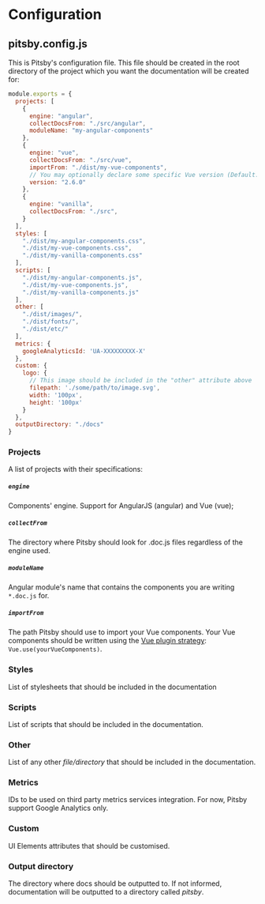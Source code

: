 # Configuration

## pitsby.config.js

This is Pitsby's configuration file. This file should be created in the root directory of the project which you want the documentation will be created for:

``` javascript
module.exports = {
  projects: [
    {
      engine: "angular",
      collectDocsFrom: "./src/angular",
      moduleName: "my-angular-components"
    },
    {
      engine: "vue",
      collectDocsFrom: "./src/vue",
      importFrom: "./dist/my-vue-components",
      // You may optionally declare some specific Vue version (Default: 2.5.13)
      version: "2.6.0"
    },
    {
      engine: "vanilla",
      collectDocsFrom: "./src",
    }
  ],
  styles: [
    "./dist/my-angular-components.css",
    "./dist/my-vue-components.css",
    "./dist/my-vanilla-components.css"
  ],
  scripts: [
    "./dist/my-angular-components.js",
    "./dist/my-vue-components.js",
    "./dist/my-vanilla-components.js"
  ],
  other: [
    "./dist/images/",
    "./dist/fonts/",
    "./dist/etc/"
  ],
  metrics: {
    googleAnalyticsId: 'UA-XXXXXXXXX-X'
  },
  custom: {
    logo: {
      // This image should be included in the "other" attribute above
      filepath: './some/path/to/image.svg',
      width: '100px',
      height: '100px'
    }
  },
  outputDirectory: "./docs"
}

```

### Projects
A list of projects with their specifications:

##### `engine`
Components' engine. Support for AngularJS (angular) and Vue (vue);

##### `collectFrom`
The directory where Pitsby should look for .doc.js files regardless of the engine used.

##### `moduleName`
Angular module's name that contains the components you are writing `*.doc.js` for.

##### `importFrom`
The path Pitsby should use to import your Vue components. Your Vue components should be written using the [Vue plugin strategy](https://vuejs.org/v2/guide/plugins.html): `Vue.use(yourVueComponents)`.

### Styles
List of stylesheets that should be included in the documentation

### Scripts
List of scripts that should be included in the documentation.

### Other
List of any other *file/directory* that should be included in the documentation.

### Metrics
IDs to be used on third party metrics services integration. For now, Pitsby support Google Analytics only.

### Custom
UI Elements attributes that should be customised.

### Output directory
The directory where docs should be outputted to. If not informed, documentation will be outputted to a directory called *pitsby*.
